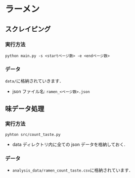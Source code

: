 # ラーメン

## スクレイピング

### 実行方法

`python main.py -s <startページ数> -e <endページ数>`

### データ

`data/`に格納されていきます．

- json ファイル名: `ramen_<ページ数>.json`

## 味データ処理

### 実行方法

`pyhton src/count_taste.py`

- data ディレクトリ内に全ての json データを格納しておく.

### データ

- `analysis_data/ramen_count_taste.csv`に格納されています．
